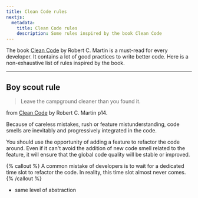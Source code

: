 ```yaml
---
title: Clean Code rules
nextjs:
  metadata:
    title: Clean Code rules
    description: Some rules inspired by the book Clean Code
---
```


The book [Clean Code](https://www.amazon.com/Clean-Code-Handbook-Software-Craftsmanship/dp/0132350882) by Robert C. Martin is a must-read for every developer. It contains a lot of good practices to write better code. Here is a non-exhaustive list of rules inspired by the book.

---

## Boy scout rule

> Leave the campground cleaner than you found it.

from [Clean Code](https://www.amazon.com/Clean-Code-Handbook-Software-Craftsmanship/dp/0132350882) by Robert C. Martin p14.

Because of careless mistakes, rush or feature mistunderstanding, code smells are inevitably and progressively integrated in the code.

You should use the opportunity of adding a feature to refactor the code around.
Even if it can't avoid the addition of new code smell related to the feature, it will ensure that the global code quality will be stable or improved.

{% callout %}
A common mistake of developers is to wait for a dedicated time slot to refactor the code. In reality, this time slot almost never comes.
{% /callout %}

- same level of abstraction

